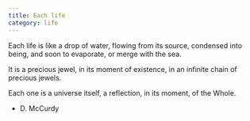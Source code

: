 ```yaml
---
title: Each life
category: life
---
```


Each life
is like a drop of water,
flowing from its source,
condensed into being,
and soon to evaporate,
or merge with the sea.

It is a precious jewel,
in its moment of existence,
in an infinite chain
of precious jewels.

Each one
is a universe itself,
a reflection,
in its moment,
of the Whole.

- D. McCurdy

